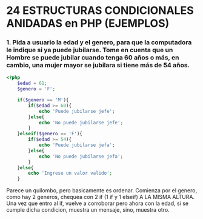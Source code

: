 #  24 ESTRUCTURAS CONDICIONALES ANIDADAS en PHP (EJEMPLOS)

### 1. Pida a usuario la edad y el genero, para que la computadora le indique si ya puede jubilarse. Tome en cuenta que un Hombre se puede jubilar cuando tenga 60 años o más, en cambio, una mujer mayor se jubilara si tiene más de 54 años.

```php
<?php
    $edad = 61;
    $genero = 'F';

    if($genero == 'M'){
        if($edad >= 60){
            echo 'Puede jubilarse jefe';
        }else{
            echo 'No puede jubilarse jefe';
        }
    }elseif($genero == 'F'){
        if($edad >= 54){
            echo 'Puede jubilarse jefa';
        }else{
            echo 'No puede jubilarse jefa';
        }
    }else{
        echo 'Ingrese un valor valido';
    }
```
Parece un quilombo, pero basicamente es ordenar. Comienza por el genero, como hay 2 generos, chequea con 2 if (1 if y 1 elseif) A LA MISMA ALTURA. Una vez que entro al if, vuelve a corroborar pero ahora con la edad, si se cumple dicha condicion, muestra un mensaje, sino, muestra otro.
